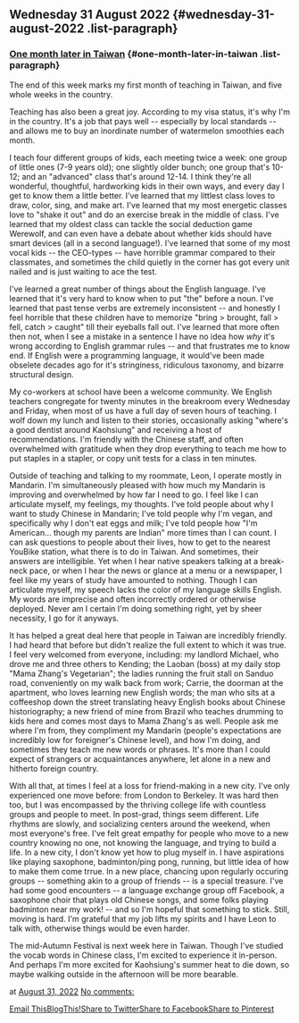 ## Wednesday 31 August 2022 {#wednesday-31-august-2022 .list-paragraph}

### [One month later in Taiwan](https://www.rohanprasad.org/2022/08/one-month-later-in-taiwan.html)  {#one-month-later-in-taiwan .list-paragraph}

The end of this week marks my first month of teaching in Taiwan, and
five whole weeks in the country.

Teaching has also been a great joy. According to my visa status, it\'s
why I\'m in the country. It\'s a job that pays well \-- especially by
local standards \-- and allows me to buy an inordinate number of
watermelon smoothies each month. 

I teach four different groups of kids, each meeting twice a week: one
group of little ones (7-9 years old); one slightly older bunch; one
group that\'s 10-12; and an \"advanced\" class that\'s around 12-14. I
think they\'re all wonderful, thoughtful, hardworking kids in their own
ways, and every day I get to know them a little better. I\'ve learned
that my littlest class loves to draw, color, sing, and make art. I\'ve
learned that my most energetic classes love to \"shake it out\" and do
an exercise break in the middle of class. I\'ve learned that my oldest
class can tackle the social deduction game Werewolf, and can even have a
debate about whether kids should have smart devices (all in a second
language!). I\'ve learned that some of my most vocal kids \-- the
CEO-types \-- have horrible grammar compared to their classmates, and
sometimes the child quietly in the corner has got every unit nailed and
is just waiting to ace the test.

I\'ve learned a great number of things about the English language. I\'ve
learned that it\'s very hard to know when to put \"the\" before a noun.
I\'ve learned that past tense verbs are extremely inconsistent \-- and
honestly I feel horrible that these children have to memorize \"bring \>
brought, fall \> fell, catch \> caught\" till their eyeballs fall out.
I\'ve learned that more often then not, when I see a mistake in a
sentence I have no idea how *why* it\'s wrong according to English
grammar rules \-- and that frustrates me to know end. If English were a
programming language, it would\'ve been made obselete decades ago for
it\'s stringiness, ridiculous taxonomy, and bizarre structural design.

My co-workers at school have been a welcome community. We English
teachers congregate for twenty minutes in the breakroom every Wednesday
and Friday, when most of us have a full day of seven hours of teaching.
I wolf down my lunch and listen to their stories, occasionally asking
\"where\'s a good dentist around Kaohsiung\" and receiving a host of
recommendations. I\'m friendly with the Chinese staff, and often
overwhelmed with gratitude when they drop everything to teach me how to
put staples in a stapler, or copy unit tests for a class in ten minutes.

Outside of teaching and talking to my roommate, Leon, I operate mostly
in Mandarin. I\'m simultaneously pleased with how much my Mandarin is
improving and overwhelmed by how far I need to go. I feel like I can
articulate myself, my feelings, my thoughts. I\'ve told people about why
I want to study Chinese in Mandarin; I\'ve told people why I\'m vegan,
and specifically why I don\'t eat eggs and milk; I\'ve told people how
\"I\'m American\... though my parents are Indian\" more times than I can
count. I can ask questions to people about their lives, how to get to
the nearest YouBike station, what there is to do in Taiwan. And
sometimes, their answers are intelligible. Yet when I hear native
speakers talking at a break-neck pace, or when I hear the news or glance
at a menu or a newspaper, I feel like my years of study have amounted to
nothing. Though I can articulate myself, my speech lacks the color of my
language skills English. My words are imprecise and often incorrectly
ordered or otherwise deployed. Never am I certain I\'m doing something
right, yet by sheer necessity, I go for it anyways.

It has helped a great deal here that people in Taiwan are incredibly
friendly. I had heard that before but didn\'t realize the full extent to
which it was true. I feel very welcomed from everyone, including: my
landlord Michael, who drove me and three others to Kending; the Laoban
(boss) at my daily stop \"Mama Zhang\'s Vegetarian\"; the ladies running
the fruit stall on Sanduo road, conveniently on my walk back from work;
Carrie, the doorman at the apartment, who loves learning new English
words; the man who sits at a coffeeshop down the street translating
heavy English books about Chinese historiography; a new friend of mine
from Brazil who teaches drumming to kids here and comes most days to
Mama Zhang\'s as well. People ask me where I\'m from, they compliment my
Mandarin (people\'s expectations are incredibly low for foreigner\'s
Chinese level), and how I\'m doing, and sometimes they teach me new
words or phrases. It\'s more than I could expect of strangers or
acquaintances anywhere, let alone in a new and hitherto foreign country.

With all that, at times I feel at a loss for friend-making in a new
city. I\'ve only experienced one move before: from London to Berkeley.
It was hard then too, but I was encompassed by the thriving college life
with countless groups and people to meet. In post-grad, things seem
different. Life rhythms are slowly, and socializing centers around the
weekend, when most everyone\'s free. I\'ve felt great empathy for people
who move to a new country knowing no one, not knowing the language, and
trying to build a life. In a new city, I don\'t know yet how to plug
myself in. I have aspirations like playing saxophone, badminton/ping
pong, running, but little idea of how to make them come trrue. In a new
place, chancing upon regularly occuring groups \-- something akin to a
group of friends \-- is a special treasure. I\'ve had some good
encounters \-- a language exchange group off Facebook, a saxophone choir
that plays old Chinese songs, and some folks playing badminton near my
work! \-- and so I\'m hopeful that something to stick. Still, moving is
hard. I\'m grateful that my job lifts my spirits and I have Leon to talk
with, otherwise things would be even harder.

The mid-Autumn Festival is next week here in Taiwan. Though I\'ve
studied the vocab words in Chinese class, I\'m excited to experience it
in-person. And perhaps I\'m more excited for Kaohsiung\'s summer heat to
die down, so maybe walking outside in the afternoon will be more
bearable. 

at [August 31,
2022](https://www.rohanprasad.org/2022/08/one-month-later-in-taiwan.html)
[No
comments:](https://www.rohanprasad.org/2022/08/one-month-later-in-taiwan.html#comment-form)

[Email
This](https://www.blogger.com/share-post.g?blogID=597296393545314941&postID=3005307541490932907&target=email)[BlogThis!](https://www.blogger.com/share-post.g?blogID=597296393545314941&postID=3005307541490932907&target=blog)[Share
to
Twitter](https://www.blogger.com/share-post.g?blogID=597296393545314941&postID=3005307541490932907&target=twitter)[Share
to
Facebook](https://www.blogger.com/share-post.g?blogID=597296393545314941&postID=3005307541490932907&target=facebook)[Share
to
Pinterest](https://www.blogger.com/share-post.g?blogID=597296393545314941&postID=3005307541490932907&target=pinterest)

